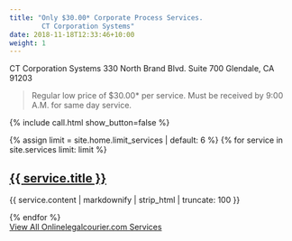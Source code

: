 ```yaml
---
title: "Only $30.00* Corporate Process Services. 
		CT Corporation Systems"
date: 2018-11-18T12:33:46+10:00
weight: 1
---
```


CT Corporation Systems
330 North Brand Blvd. Suite 700
Glendale, CA 91203 

> Regular low price of $30.00* per service.  Must be received by 9:00 A.M. for same day service.

{% include call.html show_button=false %}

<div class="strip">
  <div class="container pt-6 pb-6 pb-md-10">
    <div class="row justify-content-start">
      {% assign limit = site.home.limit_services | default: 6 %}
      {% for service in site.services limit: limit %}
      <div class="col-12 col-md-4 mb-1">
        <div class="service service-summary">
          <div class="service-content">
            <h2 class="service-title">
              <a href="{{ service.url | relative_url }}">{{ service.title }}</a>
            </h2>
            <p>{{ service.content | markdownify | strip_html | truncate: 100 }}</p>
          </div>
        </div>
      </div>
      {% endfor %}
    </div>
    <div class="row justify-content-center">
      <div class="col-auto">
        <a class="button button-primary" href="{{ "services" | relative_url }}">View All Onlinelegalcourier.com Services</a>
      </div>
    </div>
  </div>
</div>
